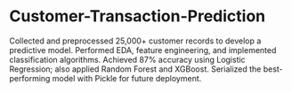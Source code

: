 # Customer-Transaction-Prediction
Collected and preprocessed 25,000+ customer records to develop a predictive model. Performed EDA, feature engineering, and implemented classification algorithms. Achieved 87% accuracy using Logistic Regression; also applied Random Forest and XGBoost. Serialized the best-performing model with Pickle for future deployment.

